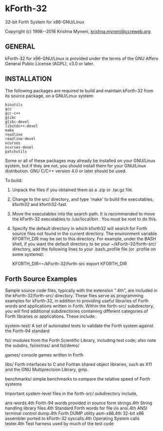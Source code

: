 # kForth-32
32-bit Forth System for x86-GNU/Linux

Copyright (c) 1998--2018 Krishna Myneni, <krishna.myneni@ccreweb.org>

GENERAL
-------

kForth-32 for x96-GNU/Linux is provided under the terms of the GNU
Affero General Public License (AGPL), v3.0 or later.


INSTALLATION 
------------

The following packages are required to build and maintain kForth-32 from
its source package, on a GNU/Linux system:

    binutils
    gcc
    gcc-c++
    glibc
    glibc-devel
    libstdc++-devel
    make
    readline
    readline-devel
    ncurses
    ncurses-devel
    patchutils

Some or all of these packages may already be installed on your GNU/Linux 
system, but if they are not, you should install them for your GNU/Linux
distribution. GNU C/C++ version 4.0 or later should be used.
 
To build:

1. Unpack the files if you obtained them as a .zip or .tar.gz file.

2. Change to the src/ directory, and type 'make' to build the executables,
   kforth32 and kforth32-fast.

3. Move the executables into the search path. It is recommended to move
   the kForth-32 executables to /usr/local/bin . You must be root to do this.

4. Specify the default directory in which kforth32 will search for Forth source
   files not found in the current directory. The environment variable KFORTH_DIR
   may be set to this directory. For example, under the BASH shell, if you want
   the default directory to be your ~/kForth-32/forth-src/ directory, add the
   following lines to your .bash_profile file (or .profile on some systems):

	KFORTH_DIR=~/kForth-32/forth-src
	export KFORTH_DIR

Forth Source Examples
---------------------

Sample source code files, typically with the extension ".4th", are
included in the kForth-32/forth-src/ directory. These files serve as
programming examples for kForth-32, in addition to providing useful
libraries of Forth words and applications written in Forth. Within the
forth-src/ subdirectory, you will find additional subdirectories containing
different categories of Forth libraries or applications. These include:

system-test/     A set of automated tests to validate the Forth system against
                   the Forth-94 standard

fsl/             modules from the Forth Scientific Library, including test code;
                   also note the subdirs, fsl/extras/ and fsl/demo/

games/           console games written in Forth

libs/            Forth interfaces to C and Fortran shared object libraries, such
                   as X11 and the GNU Multiprecision Library, gmp.

benchmarks/      simple benchmarks to compare the relative speed of Forth systems


Important system-level files in the forth-src/ subdirectory include,

ans-words.4th   Forth-94 words provided in source form
strings.4th     String handling library
files.4th       Standard Forth words for file i/o
ansi.4th        ANSI terminal control
dump.4th	Forth DUMP utility
asm-x86.4th     32-bit x86 assembler ported to kForth-32
syscalls.4th	Operating System calls
tester.4th      Test harness used by much of the test code

